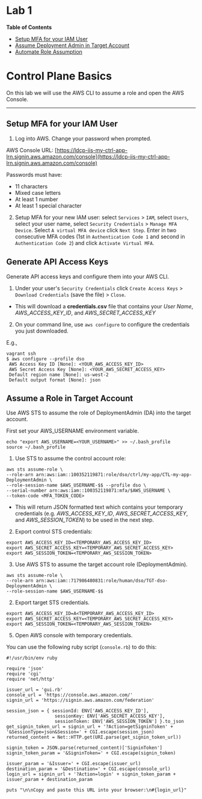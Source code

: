 # Lab 1

**Table of Contents**

- [Setup MFA for your IAM User](##setup-mfa-for-your-iam-user)
- [Assume Deployment Admin in Target Account](##assume-deployment-admin-in-target-account)
- [Automate Role Assumption](##automate-role-assumption)

# Control Plane Basics

On this lab we will use the AWS CLI to assume a role and open the AWS Console.

---

## Setup MFA for your IAM User

1. Log into AWS. Change your password when prompted.

 AWS Console URL: [https://ldcp-iis-my-ctrl-app-lrn.signin.aws.amazon.com/console](https://ldcp-iis-my-ctrl-app-lrn.signin.aws.amazon.com/console)

 Passwords must have:

 - 11 characters
 - Mixed case letters
 - At least 1 number
 - At least 1 special character

2. Setup MFA for your new IAM user: select `Services` > `IAM`, select `Users`, select your user name, select `Security Credentials` > `Manage MFA Device`. Select `A virtual MFA device` click `Next Step`. Enter in two consecutive MFA codes (1st in `Authentication Code 1` and second in `Authentication Code 2`) and click `Activate Virtual MFA`.

## Generate API Access Keys

Generate API access keys and configure them into your AWS CLI.

1. Under your user's `Security Credentials` click `Create Access Keys` > `Download Credentials` (save the file) > `Close`.
  - This will download a **credentials.csv** file that contains your _User Name_, _AWS\_ACCESS\_KEY\_ID_, and _AWS\_SECRET\_ACCESS\_KEY_

2. On your command line, use `aws configure` to configure the credentials you just downloaded.

 E.g.,
 ```
 vagrant ssh
 $ aws configure --profile dso
  AWS Access Key ID [None]: <YOUR_AWS_ACCESS_KEY_ID>
  AWS Secret Access Key [None]: <YOUR_AWS_SECRET_ACCESS_KEY>
  Default region name [None]: us-west-2
  Default output format [None]: json
 ```

## Assume a Role in Target Account

Use AWS STS to assume the role of DeploymentAdmin (DA) into the target account.

First set your AWS_USERNAME environment variable.

```
echo "export AWS_USERNAME=<YOUR_USERNAME>" >> ~/.bash_profile
source ~/.bash_profile
```

1. Use STS to assume the control account role:
 ```
aws sts assume-role \
--role-arn arn:aws:iam::100352119871:role/dso/ctrl/my-app/CTL-my-app-DeploymentAdmin \
--role-session-name $AWS_USERNAME-$$ --profile dso \
--serial-number arn:aws:iam::100352119871:mfa/$AWS_USERNAME \
--token-code <MFA_TOKEN_CODE>
 ```
 - This will return JSON formatted text which contains your temporary credentials (e.g. _AWS\_ACCESS\_KEY\_ID_, _AWS\_SECRET\_ACCESS\_KEY_, and _AWS\_SESSION\_TOKEN_) to be used in the next step.

2. Export control STS credentials:

 ```
export AWS_ACCESS_KEY_ID=<TEMPORARY_AWS_ACCESS_KEY_ID>
export AWS_SECRET_ACCESS_KEY=<TEMPORARY_AWS_SECRET_ACCESS_KEY>
export AWS_SESSION_TOKEN=<TEMPORARY_AWS_SESSION_TOKEN>
 ```

3. Use AWS STS to assume the target account role (DeploymentAdmin).

 ```
aws sts assume-role \
--role-arn arn:aws:iam::717986480831:role/human/dso/TGT-dso-DeploymentAdmin \
--role-session-name $AWS_USERNAME-$$
 ```

 2. Export target STS credentials.

 ```
 export AWS_ACCESS_KEY_ID=A<TEMPORARY_AWS_ACCESS_KEY_ID>
 export AWS_SECRET_ACCESS_KEY=<TEMPORARY_AWS_SECRET_ACCESS_KEY>
 export AWS_SESSION_TOKEN=<TEMPORARY_AWS_SESSION_TOKEN>
 ```

5. Open AWS console with temporary credentials.

 You can use the following ruby script (`console.rb`) to do this:

 ```
 #!/usr/bin/env ruby
 
 require 'json'
 require 'cgi'
 require 'net/http'

 issuer_url = 'gui.rb'
 console_url = 'https://console.aws.amazon.com/'
 signin_url = 'https://signin.aws.amazon.com/federation'

 session_json = { sessionId: ENV['AWS_ACCESS_KEY_ID'],
                   sessionKey: ENV['AWS_SECRET_ACCESS_KEY'],
                   sessionToken: ENV['AWS_SESSION_TOKEN'] }.to_json
 get_signin_token_url = signin_url + '?Action=getSigninToken' + '&SessionType=json&Session=' + CGI.escape(session_json)
 returned_content = Net::HTTP.get(URI.parse(get_signin_token_url))

 signin_token = JSON.parse(returned_content)['SigninToken']
 signin_token_param = '&SigninToken=' + CGI.escape(signin_token)

 issuer_param = '&Issuer=' + CGI.escape(issuer_url)
 destination_param = '&Destination=' + CGI.escape(console_url)
 login_url = signin_url + '?Action=login' + signin_token_param + issuer_param + destination_param

 puts "\n\nCopy and paste this URL into your browser:\n#{login_url}"
 ```
